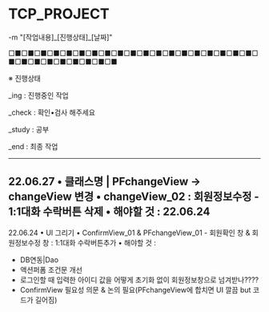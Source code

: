 # TCP_PROJECT
-m "[작업내용]\_[진행상태]\_[날짜]"
<br/>

□■□■□■□■□■□■□■□■□■□■□■□■□■□■□■□■□■□■□■□■□■□■□■□■□■□■□■□■

※ 진행상태

_ing    : 진행중인 작업

_check  : 확인•검사 해주세요

_study  : 공부

_end    : 최종 작업

----------------------------------------------------------
22.06.27
• 클래스명 | PFchangeView -> changeView 변경
• changeView_02 : 회원정보수정
  \- 1:1대화 수락버튼 삭제
• 해야할 것 : 22.06.24
----------------------------------------------------------
22.06.24
• UI 그리기
• ConfirmView_01 & PFchangeView_01 - 회원확인 창 & 회원정보수정 창 : 1:1대화 수락버튼추가
• 해야할 것 : 
  - DB연동|Dao 
  - 액션퍼폼 조건문 개선 
  - 로그인할 때 입력한 아이디 값을 어떻게 초기화 없이 회원정보창으로 넘겨받나????
  - ConfirmView 필요성 의문 & 논의 필요(PFchangeView에 합치면 UI 깔끔 but 코드가 길어짐)

